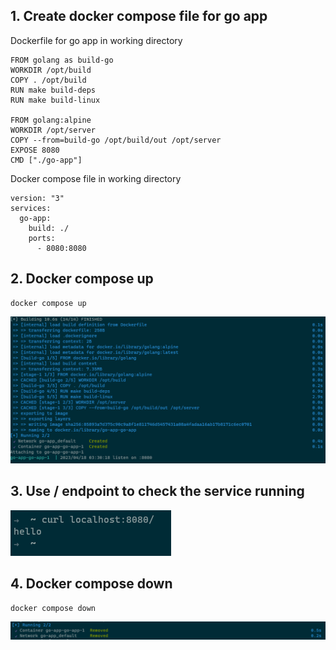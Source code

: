 ## 1. Create docker compose file for go app

Dockerfile for go app in working directory

```
FROM golang as build-go
WORKDIR /opt/build
COPY . /opt/build
RUN make build-deps
RUN make build-linux

FROM golang:alpine
WORKDIR /opt/server
COPY --from=build-go /opt/build/out /opt/server
EXPOSE 8080
CMD ["./go-app"]
```

Docker compose file in working directory

```
version: "3"
services:
  go-app:
    build: ./
    ports:
      - 8080:8080
```

## 2. Docker compose up

```
docker compose up
```

![](./Assignment5Task2.png)

## 3. Use / endpoint to check the service running

![](./Assignment5Task3.png)

## 4. Docker compose down

```
docker compose down
```

![](./Assignment5Task4.png)
